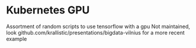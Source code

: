 # Kubernetes GPU 

Assortment of random scripts to use tensorflow with a gpu
Not maintained, look github.com/krallistic/presentations/bigdata-vilnius for a more recent example



